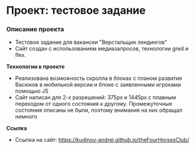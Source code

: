# Проект: тестовое задание

### Описание проекта
* Тестовое задание для вакансии "Верстальщик лендингов"
* Сайт создан с использованием медиазапросов, технологии gred и flex.  


**Технологии в проекте**
* Реализована возможность скролла в блоках с планом развития Васюков в мобильной версии и блоке с заявленными игроками помощью JS
* Сайт написан для 2-х разрешений: 375px и 1445px c плавным переходом от одного состояния к другому. Промежуточные состояния описаны не были, поэтому внимания на них обращал немного


**Ссылка**

* Ссылка на сайт: https://kudinov-andrej.github.io/theFourHorsesClub/

